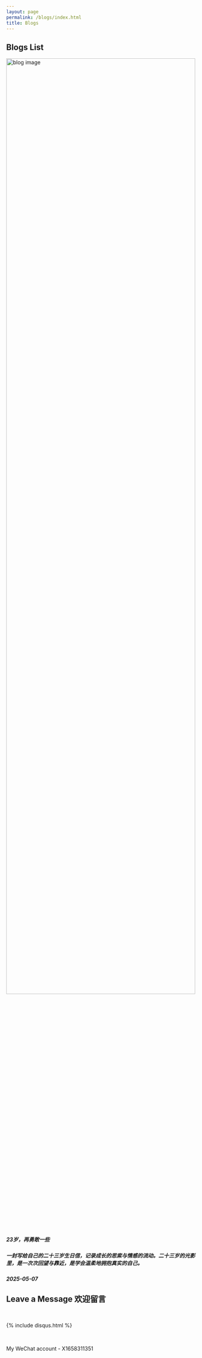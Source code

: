 ```yaml
---
layout: page
permalink: /blogs/index.html
title: Blogs
---
```



## Blogs List 

<div class="box alt">
  <article class="row gtr-50 gtr-uniform work-item">
    <div class="col-4">
      <a href="https://xxxxyliu.github.io/blogs/23" class="video fit thumb">
        <img src="https://xxxxyliu.github.io/images/xy/23.JPG" alt="blog image" style="width:100%; height:80%;"> 
      </a>
    </div>
    <div class="col-8">
      <h5>
        <strong>23岁，再勇敢一些</strong> 
      </h5>
      <h5>
        一封写给自己的二十三岁生日信，记录成长的思索与情感的流动。二十三岁的光影里，是一次次回望与靠近，是学会温柔地拥抱真实的自己。
      </h5>
      <h5>
        2025-05-07
      </h5>
    </div>
  </article>
</div>

<!-- ## Chinese Blogs 中文博客

### 2025

- [23岁，再勇敢一些](https://xxxxyliu.github.io/blogs/23) -->




## Leave a Message 欢迎留言

<br>

{% include disqus.html %} 

<br>

<!-- <br>[![Star History Chart](https://api.star-history.com/svg?repos=xxxxyliu/xxxxyliu.github.io&type=Date)](https://star-history.com/#xxxxyliu/xxxxyliu.github.io&Date) -->

My WeChat account - X1658311351

<br>
